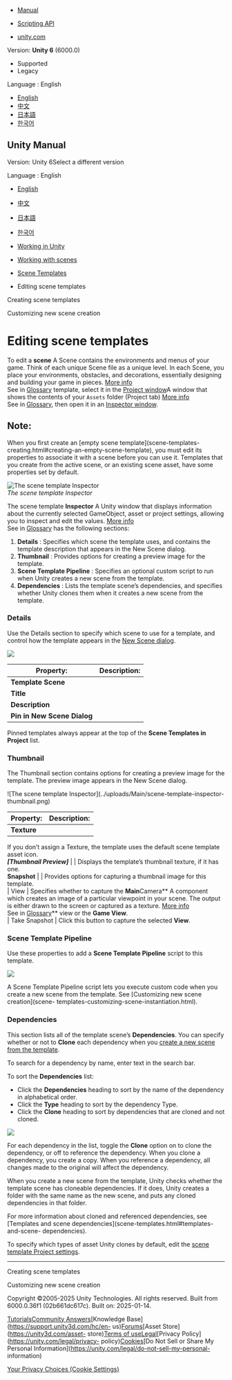 [](https://docs.unity3d.com)

  * [Manual](../Manual/index.html)
  * [Scripting API](../ScriptReference/index.html)

  * [unity.com](https://unity.com/)

Version: **Unity 6** (6000.0)

  * Supported
  * Legacy

Language : English

  * [English](/Manual/scene-templates-editing.html)
  * [中文](/cn/current/Manual/scene-templates-editing.html)
  * [日本語](/ja/current/Manual/scene-templates-editing.html)
  * [한국어](/kr/current/Manual/scene-templates-editing.html)

[](https://docs.unity3d.com)

## Unity Manual

Version: Unity 6Select a different version

Language : English

  * [English](/Manual/scene-templates-editing.html)
  * [中文](/cn/current/Manual/scene-templates-editing.html)
  * [日本語](/ja/current/Manual/scene-templates-editing.html)
  * [한국어](/kr/current/Manual/scene-templates-editing.html)

  * [Working in Unity](working-in-unity.html)
  * [Working with scenes](working-with-scenes.html)
  * [Scene Templates](scene-templates.html)
  * Editing scene templates

[](scene-templates-creating.html)

Creating scene templates

[](scene-templates-customizing-scene-instantiation.html)

Customizing new scene creation

# Editing scene templates

To edit a **scene** A Scene contains the environments and menus of your game.
Think of each unique Scene file as a unique level. In each Scene, you place
your environments, obstacles, and decorations, essentially designing and
building your game in pieces. [More info](CreatingScenes.html)  
See in [Glossary](Glossary.html#Scene) template, select it in the [Project
window](https://docs.unity3d.com/Manual/ProjectView.html)A window that shows
the contents of your `Assets` folder (Project tab) [More
info](ProjectView.html)  
See in [Glossary](Glossary.html#Projectwindow), then open it in an [Inspector
window](https://docs.unity3d.com/Manual/UsingTheInspector.html).

**Note:**  
---  
When you first create an [empty scene template](scene-templates-
creating.html#creating-an-empty-scene-template), you must edit its properties
to associate it with a scene before you can use it. Templates that you create
from the active scene, or an existing scene asset, have some properties set by
default.  
  
![The scene template Inspector](../uploads/Main/scene-template-inspector.png)  
_The scene template Inspector_

The scene template **Inspector** A Unity window that displays information
about the currently selected GameObject, asset or project settings, allowing
you to inspect and edit the values. [More info](UsingTheInspector.html)  
See in [Glossary](Glossary.html#Inspector) has the following sections:

  1. **Details** : Specifies which scene the template uses, and contains the template description that appears in the New Scene dialog.
  2. **Thumbnail** : Provides options for creating a preview image for the template.
  3. **Scene Template Pipeline** : Specifies an optional custom script to run when Unity creates a new scene from the template.
  4. **Dependencies** : Lists the template scene’s dependencies, and specifies whether Unity clones them when it creates a new scene from the template.

### Details

Use the Details section to specify which scene to use for a template, and
control how the template appears in the [New Scene
dialog](CreatingScenes.html#new-scene-dialog).

![](../uploads/Main/scene-template-inspector-details.png)  

**Property:** | **Description:**  
---|---  
**Template Scene** |  | Specifies the scene to use as a template. This can be any scene in the Project.  
**Title** |  | The template name. The name you enter here appears in the [New Scene dialog](CreatingScenes.html#new-scene-dialog).  
**Description** |  | The template description. The description you enter here appears in the [New Scene dialog](CreatingScenes.html#new-scene-dialog).  
**Pin in New Scene Dialog** |  | Controls whether this template is pinned in the [New Scene dialog](CreatingScenes.html#new-scene-dialog).  
  
Pinned templates always appear at the top of the **Scene Templates in
Project** list.  
  
### Thumbnail

The Thumbnail section contains options for creating a preview image for the
template. The preview image appears in the New Scene dialog.

![The scene template Inspector](../uploads/Main/scene-template-inspector-
thumbnail.png)  

**Property:** | **Description:**  
---|---  
**Texture** |  | Specifies a Texture asset to use as a thumbnail for this template. You can use any Texture asset in the Project.   
  
If you don’t assign a Texture, the template uses the default scene template
asset icon.  
**_[Thumbnail Preview]_** |  | Displays the template’s thumbnail texture, if it has one.  
**Snapshot** |  | Provides options for capturing a thumbnail image for this template.  
| View | Specifies whether to capture the **Main**Camera** A component which creates an image of a particular viewpoint in your scene. The output is either drawn to the screen or captured as a texture. [More info](CamerasOverview.html)  
See in [Glossary](Glossary.html#Camera)** view or the **Game View**.  
| Take Snapshot | Click this button to capture the selected **View**.  
  
### Scene Template Pipeline

Use these properties to add a **Scene Template Pipeline** script to this
template.

![](../uploads/Main/scene-template-inspector-pipeline.png)  

A Scene Template Pipeline script lets you execute custom code when you create
a new scene from the template. See [Customizing new scene creation](scene-
templates-customizing-scene-instantiation.html).

### Dependencies

This section lists all of the template scene’s **Dependencies**. You can
specify whether or not to **Clone** each dependency when you [create a new
scene from the template](scenes-working-with.html).

To search for a dependency by name, enter text in the search bar.

To sort the **Dependencies** list:

  * Click the **Dependencies** heading to sort by the name of the dependency in alphabetical order.
  * Click the **Type** heading to sort by the dependency Type.
  * Click the **Clone** heading to sort by dependencies that are cloned and not cloned.

![](../uploads/Main/Scene-template-inspector-dependencies.png)  

For each dependency in the list, toggle the **Clone** option on to clone the
dependency, or off to reference the dependency. When you clone a dependency,
you create a copy. When you reference a dependency, all changes made to the
original will affect the dependency.

When you create a new scene from the template, Unity checks whether the
template scene has cloneable dependencies. If it does, Unity creates a folder
with the same name as the new scene, and puts any cloned dependencies in that
folder.

For more information about cloned and referenced dependencies, see [Templates
and scene dependencies](scene-templates.html#templates-and-scene-
dependencies).

To specify which types of asset Unity clones by default, edit the [scene
template Project settings](scene-templates-settings.html).

* * *

[](scene-templates-creating.html)

Creating scene templates

[](scene-templates-customizing-scene-instantiation.html)

Customizing new scene creation

Copyright ©2005-2025 Unity Technologies. All rights reserved. Built from
6000.0.36f1 (02b661dc617c). Built on: 2025-01-14.

[Tutorials](https://learn.unity.com/)[Community
Answers](https://answers.unity3d.com)[Knowledge
Base](https://support.unity3d.com/hc/en-
us)[Forums](https://forum.unity3d.com)[Asset Store](https://unity3d.com/asset-
store)[Terms of
use](https://docs.unity3d.com/Manual/TermsOfUse.html)[Legal](https://unity.com/legal)[Privacy
Policy](https://unity.com/legal/privacy-
policy)[Cookies](https://unity.com/legal/cookie-policy)[Do Not Sell or Share
My Personal Information](https://unity.com/legal/do-not-sell-my-personal-
information)

[Your Privacy Choices (Cookie Settings)](javascript:void\(0\);)

